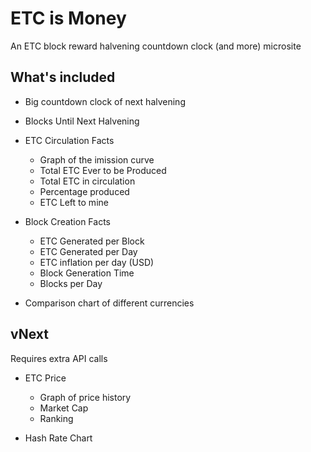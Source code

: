 # ETC is Money

An ETC block reward halvening countdown clock (and more) microsite

## What's included

- Big countdown clock of next halvening

- Blocks Until Next Halvening

- ETC Circulation Facts
  - Graph of the imission curve
  - Total ETC Ever to be Produced
  - Total ETC in circulation
  - Percentage produced
  - ETC Left to mine

- Block Creation Facts
  - ETC Generated per Block
  - ETC Generated per Day
  - ETC inflation per day (USD)
  - Block Generation Time
  - Blocks per Day

- Comparison chart of different currencies

## vNext

Requires extra API calls

- ETC Price 
  - Graph of price history
  - Market Cap
  - Ranking

- Hash Rate Chart